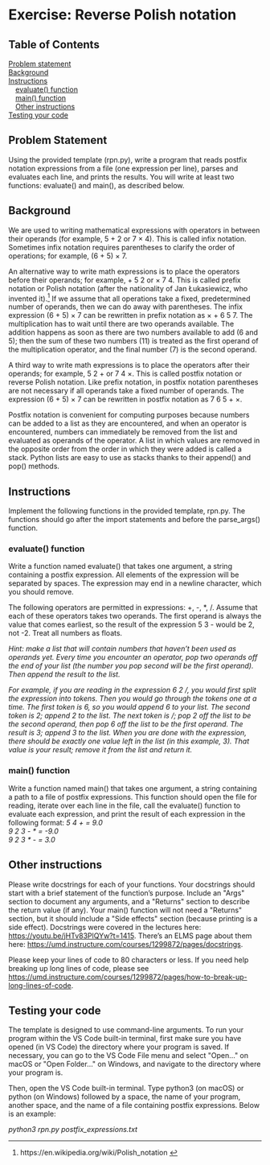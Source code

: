 # Exercise: Reverse Polish notation
## Table of Contents
[Problem statement](#problem-statement)<br/>
[Background](#background)<br/>
[Instructions](#instructions)<br/>
&emsp;[evaluate() function](#evaluate-function)<br/>
&emsp;[main() function](#main-function)<br/>
&emsp;[Other instructions](#other-instructions)<br/>
[Testing your code](#testing-your-code)<br/>

## Problem Statement
Using the provided template (rpn.py), write a program that reads postfix notation expressions from a file (one expression per line), parses and evaluates each line, and prints the results. You will write at least two functions: evaluate() and main(), as described below.

## Background
We are used to writing mathematical expressions with operators in between their operands (for example, 5 + 2 or 7 × 4). This is called infix notation. Sometimes infix notation requires parentheses to clarify the order of operations; for example, (6 + 5) × 7.

An alternative way to write math expressions is to place the operators before their operands; for example, + 5 2 or × 7 4. This is called prefix notation or Polish notation (after the nationality of Jan Łukasiewicz, who invented it).[^1] If we assume that all operations take a fixed, predetermined number of operands, then we can do away with parentheses. The infix expression (6 + 5) × 7 can be rewritten in prefix notation as × + 6 5 7. The multiplication has to wait until there are two operands available. The addition happens as soon as there are two numbers available to add (6 and 5); then the sum of these two numbers (11) is treated as the first operand of the multiplication operator, and the final number (7) is the second operand.

A third way to write math expressions is to place the operators after their operands; for example, 5 2 + or 7 4 ×. This is called postfix notation or reverse Polish notation. Like prefix notation, in postfix notation parentheses are not necessary if all operands take a fixed number of operands. The expression (6 + 5) × 7 can be rewritten in postfix notation as 7 6 5 + ×.

Postfix notation is convenient for computing purposes because numbers can be added to a list as they are encountered, and when an operator is encountered, numbers can immediately be removed from the list and evaluated as operands of the operator. A list in which values are removed in the opposite order from the order in which they were added is called a stack. Python lists are easy to use as stacks thanks to their append() and pop() methods.

## Instructions
Implement the following functions in the provided template, rpn.py. The functions should go after the import statements and before the parse_args() function.

### evaluate() function
Write a function named evaluate() that takes one argument, a string containing a postfix expression. All elements of the expression will be separated by spaces. The expression may end in a newline character, which you should remove.

The following operators are permitted in expressions: +, -, *, /. Assume that each of these operators takes two operands. The first operand is always the value that comes earliest, so the result of the expression 5 3 - would be 2, not -2. Treat all numbers as floats.

*Hint: make a list that will contain numbers that haven’t been used as operands yet. Every time you encounter an operator, pop two operands off the end of your list (the number you pop second will be the first operand). Then append the result to the list.*

*For example, if you are reading in the expression 6 2 /, you would first split the expression into tokens. Then you would go through the tokens one at a time. The first token is 6, so you would append 6 to your list. The second token is 2; append 2 to the list. The next token is /; pop 2 off the list to be the second operand, then pop 6 off the list to be the first operand. The result is 3; append 3 to the list. When you are done with the expression, there should be exactly one value left in the list (in this example, 3). That value is your result; remove it from the list and return it.*

### main() function
Write a function named main() that takes one argument, a string containing a path to a file of postfix expressions. This function should open the file for reading, iterate over each line in the file, call the evaluate() function to evaluate each expression, and print the result of each expression in the following format:
*5 4 + = 9.0*<br/>
*9 2 3 - * = -9.0*<br/>
*9 2 3 * - = 3.0*

## Other instructions
Please write docstrings for each of your functions. Your docstrings should start with a brief statement of the function’s purpose. Include an "Args" section to document any arguments, and a "Returns" section to describe the return value (if any). Your main() function will not need a "Returns" section, but it should include a "Side effects" section (because printing is a side effect). Docstrings were covered in the lectures here: https://youtu.be/jHTv83PlQYw?t=1415. There’s an ELMS page about them here: https://umd.instructure.com/courses/1299872/pages/docstrings.

Please keep your lines of code to 80 characters or less. If you need help breaking up long lines of code, please see https://umd.instructure.com/courses/1299872/pages/how-to-break-up-long-lines-of-code.

## Testing your code
The template is designed to use command-line arguments. To run your program within the VS Code built-in terminal, first make sure you have opened (in VS Code) the directory where your program is saved. If necessary, you can go to the VS Code File menu and select "Open…​" on macOS or "Open Folder…​" on Windows, and navigate to the directory where your program is.

Then, open the VS Code built-in terminal. Type python3 (on macOS) or python (on Windows) followed by a space, the name of your program, another space, and the name of a file containing postfix expressions. Below is an example:

*python3 rpn.py postfix_expressions.txt*

[^1]: <link href=https://en.wikipedia.org/wiki/Polish_notation>https://en.wikipedia.org/wiki/Polish_notation<link/>